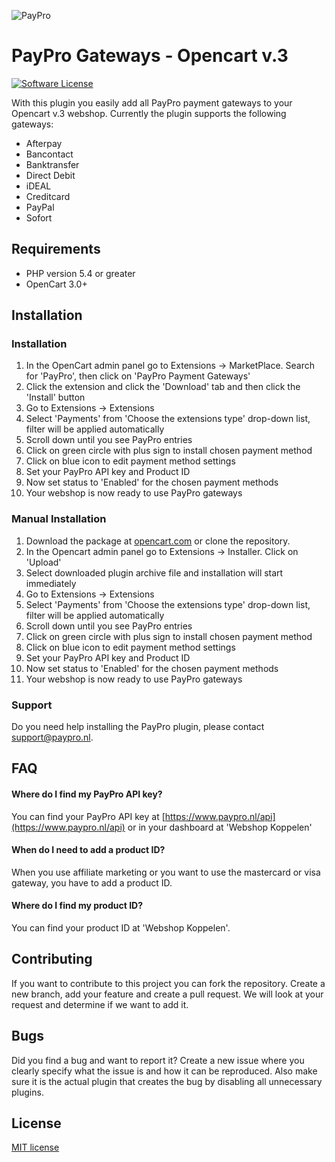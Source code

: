 ![PayPro](https://paypro.nl/images/logo-ie.png)

# PayPro Gateways - Opencart v.3

[![Software License](https://img.shields.io/badge/License-MIT-yellow.svg)](LICENSE)

With this plugin you easily add all PayPro payment gateways to your Opencart v.3 webshop. Currently the plugin supports the following gateways:

- Afterpay
- Bancontact
- Banktransfer
- Direct Debit
- iDEAL
- Creditcard
- PayPal
- Sofort

## Requirements

- PHP version 5.4 or greater
- OpenCart 3.0+

## Installation

### Installation
1. In the OpenCart admin panel go to Extensions -> MarketPlace. Search for 'PayPro', then click on 'PayPro Payment Gateways'
2. Click the extension and click the 'Download' tab and then click the 'Install' button
3. Go to Extensions -> Extensions
4. Select 'Payments' from 'Choose the extensions type' drop-down list, filter will be applied automatically
5. Scroll down until you see PayPro entries
6. Click on green circle with plus sign to install chosen payment method
7. Click on blue icon to edit payment method settings
8. Set your PayPro API key and Product ID
9. Now set status to 'Enabled' for the chosen payment methods
10. Your webshop is now ready to use PayPro gateways

### Manual Installation
1. Download the package at [opencart.com](https://www.opencart.com/index.php?route=marketplace/extension/info&extension_id=40324) or clone the repository.
2. In the Opencart admin panel go to Extensions -> Installer. Click on 'Upload'
3. Select downloaded plugin archive file and installation will start immediately
4. Go to Extensions -> Extensions
5. Select 'Payments' from 'Choose the extensions type' drop-down list, filter will be applied automatically
6. Scroll down until you see PayPro entries
7. Click on green circle with plus sign to install chosen payment method
8. Click on blue icon to edit payment method settings
9. Set your PayPro API key and Product ID
10. Now set status to 'Enabled' for the chosen payment methods
11. Your webshop is now ready to use PayPro gateways

### Support

Do you need help installing the PayPro plugin, please contact support@paypro.nl.

## FAQ

#### Where do I find my PayPro API key?

You can find your PayPro API key at [https://www.paypro.nl/api](https://www.paypro.nl/api) or in your dashboard at 'Webshop Koppelen'

#### When do I need to add a product ID?

When you use affiliate marketing or you want to use the mastercard or visa gateway, you have to add a product ID.

#### Where do I find my product ID?

You can find your product ID at 'Webshop Koppelen'.

## Contributing

If you want to contribute to this project you can fork the repository. Create a new branch, add your feature and create a pull request. We will look at your request and determine if we want to add it.

## Bugs

Did you find a bug and want to report it? Create a new issue where you clearly specify what the issue is and how it can be reproduced. Also make sure it is the actual plugin that creates the bug by disabling all unnecessary plugins.

## License

[MIT license](http://opensource.org/licenses/MIT)
